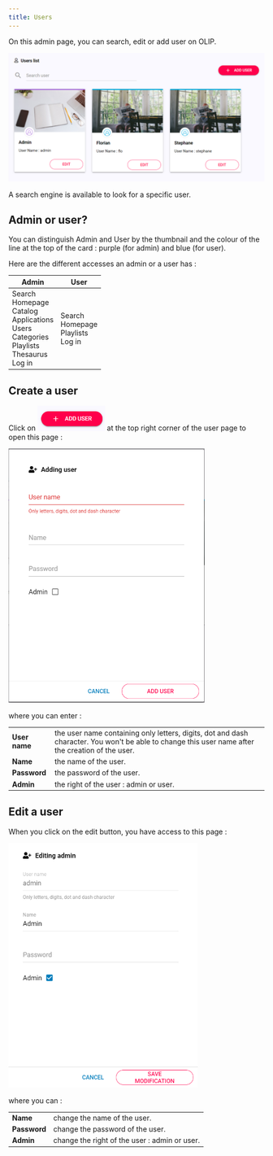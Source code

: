 ```yaml
---
title: Users
---
```


On this admin page, you can search, edit or add user on OLIP. 

<img src="../assets/image-20191113105316614.png" alt="image-20191113105316614" style="zoom:80%;" />

A search engine is available to look for a specific user. 



## Admin or user?

You can distinguish Admin and User by the thumbnail and the colour of the line at the top of the card : purple (for admin) and blue (for user).

Here are the different accesses an admin or a user has : 

| Admin                                                        | User                                          |
| ------------------------------------------------------------ | --------------------------------------------- |
| Search<br/>Homepage<br/>Catalog<br/>Applications<br/>Users<br/>Categories<br/>Playlists <br/>Thesaurus<br/>Log in | Search<br/>Homepage<br/>Playlists <br/>Log in |



## Create a user

Click on <img src="../assets/image-20191113112640383.png" alt="image-20191113112640383" style="zoom:60%;" /> at the top right corner of the user page to open this page : 

<img src="../assets/image-20191113112720457.png" alt="image-20191113112720457" style="zoom:60%;" />



where you can enter :  

|               |                                                              |
| ------------- | ------------------------------------------------------------ |
| **User name** | the user name containing only letters, digits, dot and dash character. You won't be able to change this user name after the creation of the user. |
| **Name**      | the name of the user.                                        |
| **Password**  | the password of the user.                                    |
| **Admin**     | the right of the user : admin or user.                       |



## Edit a user

When you click on the edit button, you have access to this page : 

<img src="../assets/image-20191113110939197.png" alt="image-20191113110939197" style="zoom:60%;" />

where you can :  

|              |                                               |
| ------------ | --------------------------------------------- |
| **Name**     | change the name of the user.                  |
| **Password** | change the password of the user.              |
| **Admin**    | change the right of the user : admin or user. |
